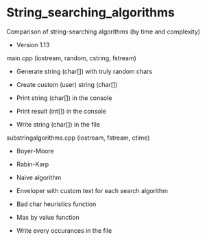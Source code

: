 # String_searching_algorithms
Comparison of string-searching algorithms (by time and complexity)

* Version 1.13

main.cpp (iostream, random, cstring, fstream)
- Generate string (char[]) with truly random chars
- Create custom (user) string (char[])
  
- Print string (char[]) in the console
- Print result (int[]) in the console
- Write string (char[]) in the file

  
substringalgorithms.cpp (iostream, fstream, ctime)
- Boyer-Moore
- Rabin-Karp
- Naive algorithm
  
- Enveloper with custom text for each search algorithm
- Bad char heuristics function
- Max by value function
- Write every occurances in the file
